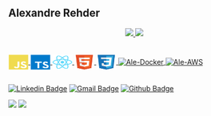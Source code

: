 ## Alexandre Rehder

<div align="center">
  <a href="https://github.com/alexandrerehder">
  <img height="180em" src="https://github-readme-stats.vercel.app/api?username=alexandrerehder&show_icons=true&theme=dark&include_all_commits=true&count_private=true"/>
  <img height="180em" src="https://github-readme-stats.vercel.app/api/top-langs/?username=alexandrerehder&layout=compact&langs_count=7&theme=dark"/>
</div>
<div style="display: inline_block"><br>  
  <div style="display: inline_block"><br>
  <img align="center" alt="Ale-Js" height="30" width="40" src="https://raw.githubusercontent.com/devicons/devicon/master/icons/javascript/javascript-plain.svg">
  <img align="center" alt="Ale-Ts" height="30" width="40" src="https://raw.githubusercontent.com/devicons/devicon/master/icons/typescript/typescript-plain.svg">
  <img align="center" alt="Ale-React" height="30" width="40" src="https://raw.githubusercontent.com/devicons/devicon/master/icons/react/react-original.svg">
  <img align="center" alt="Ale-HTML" height="30" width="40" src="https://raw.githubusercontent.com/devicons/devicon/master/icons/html5/html5-original.svg">
  <img align="center" alt="Ale-CSS" height="30" width="40" src="https://raw.githubusercontent.com/devicons/devicon/master/icons/css3/css3-original.svg">
  <img align="center" alt="Ale-Docker" height="30" width="40" src="https://cdn.jsdelivr.net/gh/devicons/devicon/icons/docker/docker-plain-wordmark.svg">
  <img align="center" alt="Ale-AWS" height="30" width="40" src="https://cdn.jsdelivr.net/gh/devicons/devicon/icons/amazonwebservices/amazonwebservices-original.svg">
</div>
  
  ##
 
[![Linkedin Badge](https://img.shields.io/badge/-LinkedIn-blue?style=flat-square&logo=Linkedin&logoColor=white&link=https://www.linkedin.com/in/alexandre-rehder-900312166/)](https://www.linkedin.com/in/alexandre-rehder-900312166/)
[![Gmail Badge](https://img.shields.io/badge/-Gmail-c14438?style=flat-square&logo=Gmail&logoColor=white&link=mailto:seu_email)](mailto:rehderync@gmail.com)
[![Github Badge](https://img.shields.io/badge/-Github-000?style=flat-square&logo=Github&logoColor=white&link=https://github.com/Alexandrerehder)](https://github.com/Alexandrerehder)

  <div> 
  <a href = "mailto:rehderync@gmail.com"><img src="https://img.shields.io/badge/-Gmail-%23333?style=for-the-badge&logo=gmail&logoColor=white" target="_blank"></a>
  <a href="https://www.linkedin.com/in/alexandre-rehder-900312166/" target="_blank"><img src="https://img.shields.io/badge/-LinkedIn-%230077B5?style=for-the-badge&logo=linkedin&logoColor=white" target="_blank"></a> 
